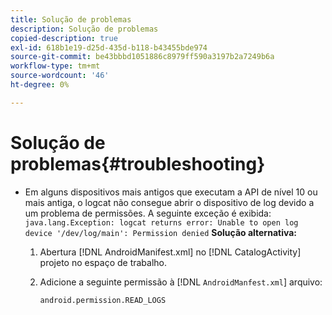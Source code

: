 ```yaml
---
title: Solução de problemas
description: Solução de problemas
copied-description: true
exl-id: 618b1e19-d25d-435d-b118-b43455bde974
source-git-commit: be43bbbd1051886c8979ff590a3197b2a7249b6a
workflow-type: tm+mt
source-wordcount: '46'
ht-degree: 0%

---
```


# Solução de problemas{#troubleshooting}

* Em alguns dispositivos mais antigos que executam a API de nível 10 ou mais antiga, o logcat não consegue abrir o dispositivo de log devido a um problema de permissões. A seguinte exceção é exibida: `java.lang.Exception: logcat returns error: Unable to open log device '/dev/log/main': Permission denied` **Solução alternativa:**

   1. Abertura [!DNL AndroidManifest.xml] no [!DNL CatalogActivity] projeto no espaço de trabalho.

   1. Adicione a seguinte permissão à [!DNL `AndroidManfest.xml`] arquivo:

      ```
      android.permission.READ_LOGS
      ```
